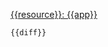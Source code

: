 [{{resource}}: {{app}}](https://github.com/cern-sis/kubernetes/blob/master_output/{{filepath}})

```diff
{{diff}}
```

